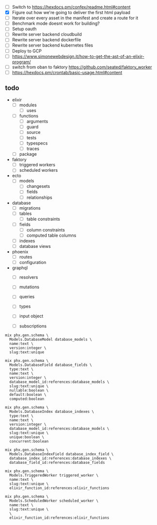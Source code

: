   - [ ] Switch to https://hexdocs.pm/confex/readme.html#content
  - [x] Figure out how we're going to deliver the first html payload
  - [ ] Iterate over every asset in the manifest and create a route for it
  - [ ] Benchmark mode doesnt work for building?
  - [ ] Setup oauth
  - [ ] Rewrite server backend cloudbuild
  - [ ] Rewrite server backend dockerfile
  - [ ] Rewrite server backend kubernetes files
  - [ ] Deploy to GCP
  - [ ] https://www.simonewebdesign.it/how-to-get-the-ast-of-an-elixir-program/
  - [ ] switch from oban to faktory https://github.com/seated/faktory_worker
  - [ ] https://hexdocs.pm/crontab/basic-usage.html#content

## todo

  - elixir
    - [ ] modules
      - [ ] uses
    - [ ] functions
      - [ ] arguments
      - [ ] guard
      - [ ] source
      - [ ] tests
      - [ ] typespecs
      - [ ] traces
    - [ ] package
  - faktory
    - [ ] triggered workers
    - [ ] scheduled workers
  - ecto
    - [ ] models
      - [ ] changesets
      - [ ] fields
      - [ ] relationships
  - database
    - [ ] migrations
    - [ ] tables
      - [ ] table constraints
    - [ ] fields
      - [ ] column constraints
      - [ ] computed table columns
    - [ ] indexes
    - [ ] database views
  - phoenix
    - [ ] routes
    - [ ] configuration
  - graphql
    - [ ] resolvers
    - [ ] mutations
    - [ ] queries
    - [ ] types
    - [ ] input object
    - [ ] subscriptions


```
mix phx.gen.schema \
  Models.DatabaseModel database_models \
  name:text \
  version:integer \
  slug:text:unique

mix phx.gen.schema \
  Models.DatabaseField database_fields \
  type:text \
  name:text \
  version:integer \
  database_model_id:references:database_models \
  slug:text:unique \
  nullable:boolean \
  default:boolean \
  computed:boolean

mix phx.gen.schema \
  Models.DatabaseIndex database_indexes \
  type:text \
  name:text \
  version:integer \
  database_model_id:references:database_models \
  slug:text:unique \
  unique:boolean \
  concurrent:boolean

mix phx.gen.schema \
  Models.DatabaseIndexField database_index_field \
  database_index_id:references:database_indexes \
  database_field_id:references:database_fields

mix phx.gen.schema \
  Models.TriggeredWorker triggered_worker \
  name:text \
  slug:text:unique \
  elixir_function_id:references:elixir_functions

mix phx.gen.schema \
  Models.ScheduledWorker scheduled_worker \
  name:text \
  slug:text:unique \
  \
  elixir_function_id:references:elixir_functions
```
